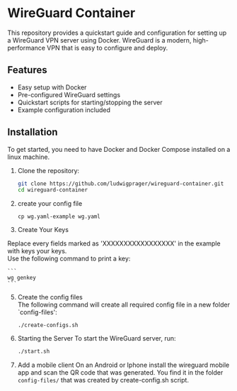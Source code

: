 # WireGuard Container

This repository provides a quickstart guide and configuration for setting up a WireGuard VPN server using Docker. WireGuard is a modern, high-performance VPN that is easy to configure and deploy.

## Features

- Easy setup with Docker
- Pre-configured WireGuard settings
- Quickstart scripts for starting/stopping the server
- Example configuration included

## Installation

To get started, you need to have Docker and Docker Compose installed on a linux machine.

1. Clone the repository:

    ```bash
    git clone https://github.com/ludwigprager/wireguard-container.git
    cd wireguard-container
    ```

2. create your config file  

    ```
    cp wg.yaml-example wg.yaml
    ```

3. Create Your Keys  

Replace every fields marked as 'XXXXXXXXXXXXXXXXX' in the example with keys your keys.  
Use the following command to print a key:

    ```
    wg genkey 
    ```

5. Create the config files  
The following command will create all required config file in a new folder `config-files':
    ```
    ./create-configs.sh 
    ```


4. Starting the Server
To start the WireGuard server, run:

    ```bash
    ./start.sh
    ```

5. Add a mobile client
On an Android or Iphone install the wireguard mobile app and scan the QR code that was generated. You find it in the folder `config-files/` that was created by create-config.sh script.


